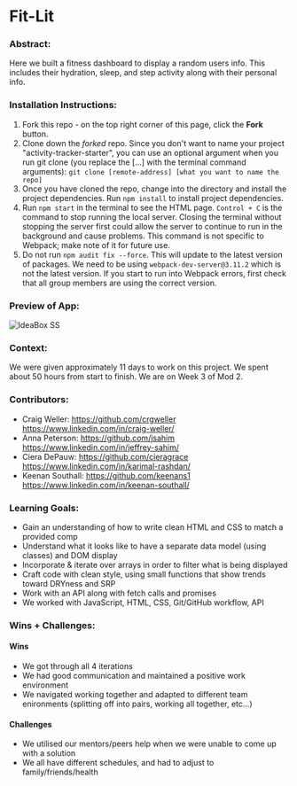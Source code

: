 # Fit-Lit 

### Abstract:
[//]: <> (Briefly describe what you built and its features. What problem is the app solving? How does this application solve that problem?)
Here we built a fitness dashboard to display a random users info. This includes their hydration, sleep, and step activity along with their personal info.

### Installation Instructions:
[//]: <> (What steps does a person have to take to get your app cloned down and running?)
1. Fork this repo - on the top right corner of this page, click the **Fork** button.
2. Clone down the _forked_ repo. Since you don't want to name your project "activity-tracker-starter", you can use an optional argument when you run git clone (you replace the [...] with the terminal command arguments): `git clone [remote-address] [what you want to name the repo]`
3. Once you have cloned the repo, change into the directory and install the project dependencies. Run `npm install` to install project dependencies.
4. Run `npm start` in the terminal to see the HTML page.  `Control + C` is the command to stop running the local server.  Closing the terminal without stopping the server first could allow the server to continue to run in the background and cause problems. This command is not specific to Webpack; make note of it for future use.   
5. Do not run `npm audit fix --force`.  This will update to the latest version of packages.  We need to be using `webpack-dev-server@3.11.2` which is not the latest version. If you start to run into Webpack errors, first check that all group members are using the correct version.  

### Preview of App:
[//]: <> (Provide ONE gif or screenshot of your application - choose the "coolest" piece of functionality to show off.)
![IdeaBox SS](https://user-images.githubusercontent.com/67208858/200420479-a7c3cd6c-da16-4ff5-8f36-1e14df3d3411.jpg)

### Context:
[//]: <> (Give some context for the project here. How long did you have to work on it? How far into the Turing program are you?)
We were given approximately 11 days to work on this project.  We spent about 50 hours from start to finish.  We are on Week 3 of Mod 2. 

### Contributors: 
[//]: <> (Who worked on this application? Link to their GitHubs.)
- Craig Weller: 
    https://github.com/crgweller 
    https://www.linkedin.com/in/craig-weller/
- Anna Peterson: 
    https://github.com/jsahim
    https://www.linkedin.com/in/jeffrey-sahim/ 
- Ciera DePauw:
    https://github.com/cieragrace
    https://www.linkedin.com/in/karimal-rashdan/
- Keenan Southall:
    https://github.com/keenans1
    https://www.linkedin.com/in/keenan-southall/


### Learning Goals:
[//]: <> (What were the learning goals of this project? What tech did you work with?)
- Gain an understanding of how to write clean HTML and CSS to match a provided comp
- Understand what it looks like to have a separate data model (using classes) and DOM display
- Incorporate & iterate over arrays in order to filter what is being displayed
- Craft code with clean style, using small functions that show trends toward DRYness and SRP
- Work with an API along with fetch calls and promises
- We worked with JavaScript, HTML, CSS, Git/GitHub workflow, API

### Wins + Challenges:
[//]: <> (What are 2-3 wins you have from this project? What were some challenges you faced - and how did you get over them?)

#### Wins
- We got through all 4 iterations
- We had good communication and maintained a positive work environment
- We navigated working together and adapted to different team enironments (splitting off into pairs, working all together, etc...)

#### Challenges 
- We utilised our mentors/peers help when we were unable to come up with a solution
- We all have different schedules, and had to adjust to family/friends/health